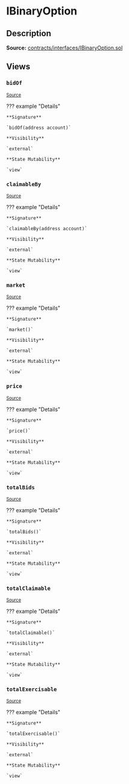 # IBinaryOption

## Description

**Source:** [contracts/interfaces/IBinaryOption.sol](https://github.com/Synthetixio/synthetix/tree/v2.22.4/contracts/interfaces/IBinaryOption.sol)

## Views

### `bidOf`

<sub>[Source](https://github.com/Synthetixio/synthetix/tree/v2.22.4/contracts/interfaces/IBinaryOption.sol#L10)</sub>

??? example "Details"

    **Signature**

    `bidOf(address account)`

    **Visibility**

    `external`

    **State Mutability**

    `view`

### `claimableBy`

<sub>[Source](https://github.com/Synthetixio/synthetix/tree/v2.22.4/contracts/interfaces/IBinaryOption.sol#L14)</sub>

??? example "Details"

    **Signature**

    `claimableBy(address account)`

    **Visibility**

    `external`

    **State Mutability**

    `view`

### `market`

<sub>[Source](https://github.com/Synthetixio/synthetix/tree/v2.22.4/contracts/interfaces/IBinaryOption.sol#L9)</sub>

??? example "Details"

    **Signature**

    `market()`

    **Visibility**

    `external`

    **State Mutability**

    `view`

### `price`

<sub>[Source](https://github.com/Synthetixio/synthetix/tree/v2.22.4/contracts/interfaces/IBinaryOption.sol#L13)</sub>

??? example "Details"

    **Signature**

    `price()`

    **Visibility**

    `external`

    **State Mutability**

    `view`

### `totalBids`

<sub>[Source](https://github.com/Synthetixio/synthetix/tree/v2.22.4/contracts/interfaces/IBinaryOption.sol#L11)</sub>

??? example "Details"

    **Signature**

    `totalBids()`

    **Visibility**

    `external`

    **State Mutability**

    `view`

### `totalClaimable`

<sub>[Source](https://github.com/Synthetixio/synthetix/tree/v2.22.4/contracts/interfaces/IBinaryOption.sol#L15)</sub>

??? example "Details"

    **Signature**

    `totalClaimable()`

    **Visibility**

    `external`

    **State Mutability**

    `view`

### `totalExercisable`

<sub>[Source](https://github.com/Synthetixio/synthetix/tree/v2.22.4/contracts/interfaces/IBinaryOption.sol#L16)</sub>

??? example "Details"

    **Signature**

    `totalExercisable()`

    **Visibility**

    `external`

    **State Mutability**

    `view`
